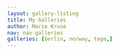 ```yaml
---
layout: gallery-listing
title: My Galleries
author: Marie Kruse
nav: nav-galleries
galleries: [berlin, norway, togo,]
---
```

